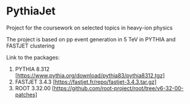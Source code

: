 # PythiaJet

Project for the coursework on selected topics in heavy-ion physics 

The project is based on pp event generation in 5 TeV in PYTHIA and FASTJET clustering

Link to the packages:

1. PYTHIA 8.312 [https://www.pythia.org/download/pythia83/pythia8312.tgz]
2. FASTJET 3.4.3 [https://fastjet.fr/repo/fastjet-3.4.3.tar.gz]
3. ROOT 3.32.00 [https://github.com/root-project/root/tree/v6-32-00-patches]
